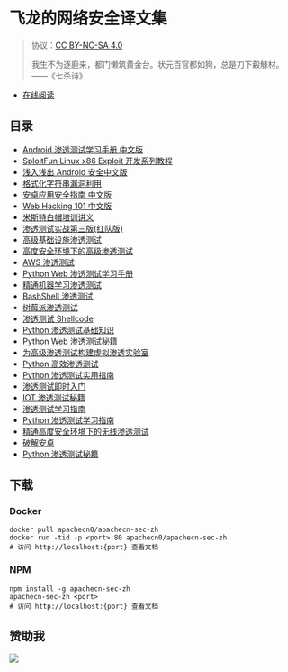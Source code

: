 # 飞龙的网络安全译文集

> 协议：[CC BY-NC-SA 4.0](http://creativecommons.org/licenses/by-nc-sa/4.0/)
> 
> 我生不为逐鹿来，都门懒筑黄金台。状元百官都如狗，总是刀下觳觫材。——《七杀诗》

* [在线阅读](https://sec.apachecn.org)
## 目录

+   [Android 渗透测试学习手册 中文版](docs/lpad-zh/SUMMARY.md)
+   [SploitFun Linux x86 Exploit 开发系列教程](docs/sploitfun-linux-x86-exp-tut-zh/SUMMARY.md)
+   [浅入浅出 Android 安全中文版](docs/asani-zh/SUMMARY.md)
+   [格式化字符串漏洞利用](docs/exp-fmt-str-vul-zh/SUMMARY.md)
+   [安卓应用安全指南 中文版](docs/android-app-sec-guidebook-zh/SUMMARY.md)
+   [Web Hacking 101 中文版](docs/web-hacking-101-zh/SUMMARY.md)
+   [米斯特白帽培训讲义](docs/mst-sec-lecture-notes/SUMMARY.md)
+   [渗透测试实战第三版(红队版)](docs/hacker-playbook-3/SUMMARY.md)
+   [高级基础设施渗透测试](docs/adv-infra-pentest/SUMMARY.md)
+   [高度安全环境下的高级渗透测试](docs/adv-pentest-hisec-env/SUMMARY.md)
+   [AWS 渗透测试](docs/aws-pentest/SUMMARY.md)
+   [Python Web 渗透测试学习手册](docs/learn-py-web-pentest/SUMMARY.md)
+   [精通机器学习渗透测试](docs/master-ml-pentest/SUMMARY.md)
+   [BashShell  渗透测试](docs/pentest-bash/SUMMARY.md)
+   [树莓派渗透测试](docs/pentest-raspi/SUMMARY.md)
+   [渗透测试 Shellcode](docs/pentest-shellcode/SUMMARY.md)
+   [Python 渗透测试基础知识](docs/py-pentest-essence/SUMMARY.md)
+   [Python Web 渗透测试秘籍](docs/py-web-pentest-cb/SUMMARY.md)
+   [为高级渗透测试构建虚拟渗透实验室](docs/build-vir-pentest-lab-adv-pentest/SUMMARY.md)
+   [Python 高效渗透测试](docs/effec-py-pentest/SUMMARY.md)
+   [Python 渗透测试实用指南](docs/handson-pentest-py/SUMMARY.md)
+   [渗透测试即时入门](docs/ins-pentest/SUMMARY.md)
+   [IOT 渗透测试秘籍](docs/iot-pentest-cb/SUMMARY.md)
+   [渗透测试学习指南](docs/learn-pentest/SUMMARY.md)
+   [Python 渗透测试学习指南](docs/learn-pentest-py/SUMMARY.md)
+   [精通高度安全环境下的无线渗透测试](docs/master-wless-pentest-hisec-env/SUMMARY.md)
+   [破解安卓](docs/hack-android/SUMMARY.md)
+   [Python 渗透测试秘籍](docs/py-pentest-cb/SUMMARY.md)

## 下载

### Docker

```
docker pull apachecn0/apachecn-sec-zh
docker run -tid -p <port>:80 apachecn0/apachecn-sec-zh
# 访问 http://localhost:{port} 查看文档
```

### NPM

```
npm install -g apachecn-sec-zh
apachecn-sec-zh <port>
# 访问 http://localhost:{port} 查看文档
```

## 赞助我

![](https://img-blog.csdnimg.cn/20200112005920729.png)
